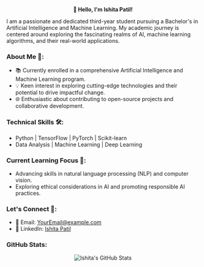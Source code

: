 <p align="center">
  <b>👋 Hello, I'm Ishita Patil!</b>
</p>

I am a passionate and dedicated third-year student pursuing a Bachelor's in Artificial Intelligence and Machine Learning. My academic journey is centered around exploring the fascinating realms of AI, machine learning algorithms, and their real-world applications.

### About Me 🚀:

- 📚 Currently enrolled in a comprehensive Artificial Intelligence and Machine Learning program.
- 💡 Keen interest in exploring cutting-edge technologies and their potential to drive impactful change.
- 🌐 Enthusiastic about contributing to open-source projects and collaborative development.

### Technical Skills 🛠️:

- Python | TensorFlow | PyTorch | Scikit-learn
- Data Analysis | Machine Learning | Deep Learning

### Current Learning Focus 🌱:

- Advancing skills in natural language processing (NLP) and computer vision.
- Exploring ethical considerations in AI and promoting responsible AI practices.

### Let's Connect 🤝:

- 📧 Email: YourEmail@example.com
- 💼 LinkedIn: [Ishita Patil](https://www.linkedin.com/in/ishitapatil03/)

### GitHub Stats:
<p align="center">
  <img src="https://github-readme-stats.vercel.app/api?username=ishitapatil08&show_icons=true&theme=radical" alt="Ishita's GitHub Stats">
</p>
